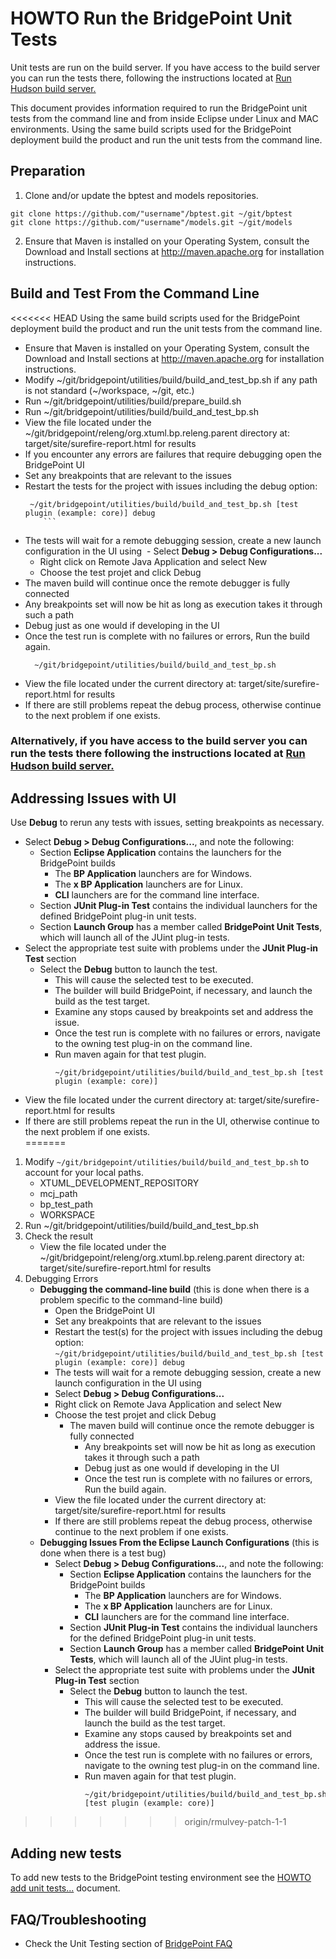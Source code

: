 # HOWTO Run the BridgePoint Unit Tests
Unit tests are run on the build server. If you have access to the build server you can run the tests there, following the instructions located at [Run Hudson build server.](https://docs.google.com/document/d/1B5sri4AyGV6lwe_BpIAsRPeX4eXPZTObCdEme53ZVVw/edit)


This document provides information required to run the BridgePoint unit tests from the command line and from inside Eclipse under Linux and MAC environments.  Using the same build scripts used for the BridgePoint deployment build the product and run the unit tests from the command line.  


Preparation
-----------
1. Clone and/or update the bptest and models repositories.  
```
git clone https://github.com/"username"/bptest.git ~/git/bptest
git clone https://github.com/"username"/models.git ~/git/models
```  
2. Ensure that Maven is installed on your Operating System, consult the Download and Install sections at http://maven.apache.org for installation instructions.  

Build and Test From the Command Line  
-------  
<<<<<<< HEAD
Using the same build scripts used for the BridgePoint deployment build the product and run the unit tests from the command line.  
- Ensure that Maven is installed on your Operating System, consult the Download and Install sections at http://maven.apache.org for installation instructions.  
- Modify ~/git/bridgepoint/utilities/build/build_and_test_bp.sh if any path is not standard (~/workspace, ~/git, etc.)  
- Run ~/git/bridgepoint/utilities/build/prepare_build.sh
- Run ~/git/bridgepoint/utilities/build/build_and_test_bp.sh  
- View the file located under the ~/git/bridgepoint/releng/org.xtuml.bp.releng.parent directory at: target/site/surefire-report.html for results  
- If you encounter any errors are failures that require debugging open the BridgePoint UI  
- Set any breakpoints that are relevant to the issues  
- Restart the tests for the project with issues including the debug option:  
     ```
      ~/git/bridgepoint/utilities/build/build_and_test_bp.sh [test plugin (example: core)] debug
      ```
- The tests will wait for a remote debugging session, create a new launch configuration in the UI using
  - Select **Debug > Debug Configurations...**  
  - Right click on Remote Java Application and select New
  - Choose the test projet and click Debug
- The maven build will continue once the remote debugger is fully connected
- Any breakpoints set will now be hit as long as execution takes it through such a path
- Debug just as one would if developing in the UI
- Once the test run is complete with no failures or errors, Run the build again.  
     ```
       ~/git/bridgepoint/utilities/build/build_and_test_bp.sh
     ```
- View the file located under the current directory at: target/site/surefire-report.html for results  
- If there are still problems repeat the debug process, otherwise continue to the next problem if one exists.  

### Alternatively, if you have access to the build server you can run the tests there following the instructions located at [Run Hudson build server.](https://docs.google.com/document/d/1B5sri4AyGV6lwe_BpIAsRPeX4eXPZTObCdEme53ZVVw/edit)

Addressing Issues with UI
-------------------------
Use **Debug** to rerun any tests with issues, setting breakpoints as necessary.
- Select **Debug > Debug Configurations...**, and note the following:
  - Section **Eclipse Application** contains the launchers for the BridgePoint builds
    - The **BP Application** launchers are for Windows.
    - The **x BP Application** launchers are for Linux.
    - **CLI** launchers are for the command line interface.
  - Section **JUnit Plug-in Test** contains the individual launchers for the defined BridgePoint plug-in unit tests.
  - Section **Launch Group** has a member called **BridgePoint Unit Tests**, which will launch all of the JUint plug-in tests.
- Select the appropriate test suite with problems under the **JUnit Plug-in Test** section
  - Select the **Debug** button to launch the test.
    - This will cause the selected test to be executed.
    - The builder will build BridgePoint, if necessary, and launch the build as the test target.  
    - Examine any stops caused by breakpoints set and address the issue.  
    - Once the test run is complete with no failures or errors, navigate to the owning test plug-in on the command line.  
    - Run maven again for that test plugin.  
      ```
      ~/git/bridgepoint/utilities/build/build_and_test_bp.sh [test plugin (example: core)]
      ```
- View the file located under the current directory at: target/site/surefire-report.html for results  
- If there are still problems repeat the run in the UI, otherwise continue to the next problem if one exists.  
=======
1. Modify ```~/git/bridgepoint/utilities/build/build_and_test_bp.sh``` to account for your local paths.
     * XTUML_DEVELOPMENT_REPOSITORY
     * mcj_path
     * bp_test_path
     * WORKSPACE
2. Run ~/git/bridgepoint/utilities/build/build_and_test_bp.sh  
3. Check the result
     * View the file located under the ~/git/bridgepoint/releng/org.xtuml.bp.releng.parent directory at: target/site/surefire-report.html for results  
4. Debugging Errors  
     * **Debugging the command-line build** (this is done when there is a problem specific to the command-line build)  
          * Open the BridgePoint UI
          * Set any breakpoints that are relevant to the issues
          * Restart the test(s) for the project with issues including the debug option:  ```~/git/bridgepoint/utilities/build/build_and_test_bp.sh [test plugin (example: core)] debug```
          * The tests will wait for a remote debugging session, create a new launch configuration in the UI using
          * Select **Debug > Debug Configurations...**  
          * Right click on Remote Java Application and select New
          * Choose the test projet and click Debug
               * The maven build will continue once the remote debugger is fully connected
                    * Any breakpoints set will now be hit as long as execution takes it through such a path
                    * Debug just as one would if developing in the UI
                    * Once the test run is complete with no failures or errors, Run the build again.
          * View the file located under the current directory at: target/site/surefire-report.html for results  
          * If there are still problems repeat the debug process, otherwise continue to the next problem if one exists.  
     * **Debugging Issues From the Eclipse Launch Configurations** (this is done when there is a test bug)  
          - Select **Debug > Debug Configurations...**, and note the following:
            - Section **Eclipse Application** contains the launchers for the BridgePoint builds
              - The **BP Application** launchers are for Windows.
              - The **x BP Application** launchers are for Linux.
              - **CLI** launchers are for the command line interface.
            - Section **JUnit Plug-in Test** contains the individual launchers for the defined BridgePoint plug-in unit tests.
            - Section **Launch Group** has a member called **BridgePoint Unit Tests**, which will launch all of the JUint plug-in tests.
          - Select the appropriate test suite with problems under the **JUnit Plug-in Test** section
            - Select the **Debug** button to launch the test.
              - This will cause the selected test to be executed.
              - The builder will build BridgePoint, if necessary, and launch the build as the test target.  
              - Examine any stops caused by breakpoints set and address the issue.  
              - Once the test run is complete with no failures or errors, navigate to the owning test plug-in on the command line. 
              - Run maven again for that test plugin.  
                ```
                ~/git/bridgepoint/utilities/build/build_and_test_bp.sh [test plugin (example: core)]
                ```
>>>>>>> origin/rmulvey-patch-1-1

Adding new tests  
----------------  
To add new tests to the BridgePoint testing environment see the [HOWTO add unit tests...](https://github.com/xtuml/bridgepoint/blob/master/doc-bridgepoint/process/HOWTO-add-unit-tests-to-testing-environment.md) document.  

FAQ/Troubleshooting
---------------
- Check the Unit Testing section of [BridgePoint FAQ](https://github.com/xtuml/bridgepoint/blob/master/doc-bridgepoint/process/FAQ.md#unittesting) 
